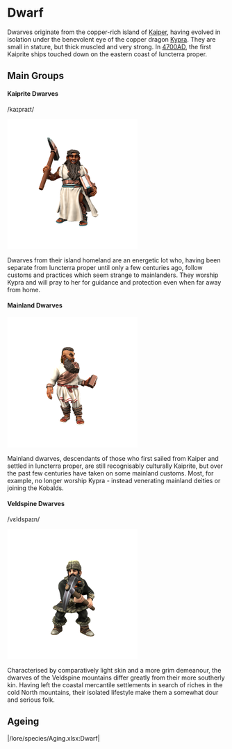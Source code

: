 # Dwarf

Dwarves originate from the copper-rich island of [Kaiper](/places/kaiper), having evolved in isolation under the benevolent eye of the copper dragon [Kypra](/lore/cosmology/deigen/dragons/kypra). They are small in stature, but thick muscled and very strong. In [4700AD](/lore/timeline#4700AD), the first Kaiprite ships touched down on the eastern coast of Iuncterra proper.

## Main Groups

#### Kaiprite Dwarves
/kaɪpraɪt/

![](dwarf-kaiper.png)

Dwarves from their island homeland are an energetic lot who, having been separate from Iuncterra proper until only a few centuries ago, follow customs and practices which seem strange to mainlanders. They worship Kypra and will pray to her for guidance and protection even when far away from home. 

#### Mainland Dwarves

![](dwarf-mainland.png)

Mainland dwarves, descendants of those who first sailed from Kaiper and settled in Iuncterra proper, are still recognisably culturally Kaiprite, but over the past few centuries have taken on some mainland customs. Most, for example, no longer worship Kypra - instead venerating mainland deities or joining the Kobalds.

#### Veldspine Dwarves
/vɛldspaɪn/

![](dwarf-veldspine.png)

Characterised by comparatively light skin and a more grim demeanour, the dwarves of the Veldspine mountains differ greatly from their more southerly kin. Having left the coastal mercantile settlements in search of riches in the cold North mountains, their isolated lifestyle make them a somewhat dour and serious folk.

## Ageing
|/lore/species/Aging.xlsx:Dwarf|


